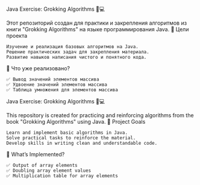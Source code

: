 Java Exercise: Grokking Algorithms 📘💻

Этот репозиторий создан для практики и закрепления алгоритмов из книги "Grokking Algorithms" на языке программирования Java.
🎯 Цели проекта

    Изучение и реализация базовых алгоритмов на Java.
    Решение практических задач для закрепления материала.
    Развитие навыков написания чистого и понятного кода.

🚀 Что уже реализовано?

    ✅ Вывод значений элементов массива
    ✅ Удвоение значений элементов массива
    ✅ Таблица умножения для элементов массива

Java Exercise: Grokking Algorithms 📘💻

This repository is created for practicing and reinforcing algorithms from the book "Grokking Algorithms" using Java.
🎯 Project Goals

    Learn and implement basic algorithms in Java.
    Solve practical tasks to reinforce the material.
    Develop skills in writing clean and understandable code.

🚀 What’s Implemented?

    ✅ Output of array elements
    ✅ Doubling array element values
    ✅ Multiplication table for array elements

